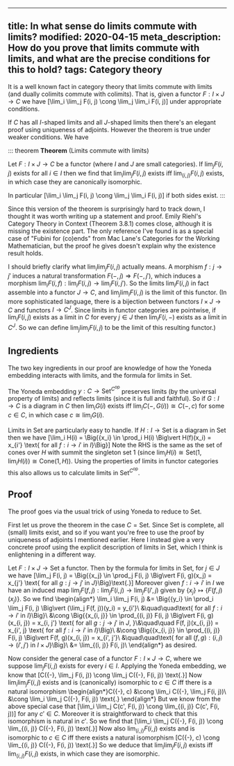 ----
title: In what sense do limits commute with limits?
modified: 2020-04-15
meta_description: How do you prove that limits commute with limits, and what are the precise conditions for this to hold?
tags: Category theory
----

It is a well known fact in category theory that limits commute with limits (and dually colimits commute with colimits). That is, given a functor $F : I \times J \to C$ we have
\[\lim_i \lim_j F(i, j) \cong \lim_j \lim_i F(i, j)\]
under appropriate conditions.

<!--more-->

If $C$ has all $I$-shaped limits and all $J$-shaped limits then there's an elegant proof using uniqueness of adjoints. However the theorem is true under weaker conditions. We have

::: theorem
**Theorem** (Limits commute with limits)

Let $F : I \times J \to C$ be a functor (where $I$ and $J$ are small categories). If $\lim_j F(i, j)$ exists for all $i \in I$ then we find that
$\lim_i \lim_j F(i, j)$ exists iff $\lim_{(i, j)} F(i, j)$ exists, in which case they are canonically isomorphic.

In particular
\[\lim_i \lim_j F(i, j) \cong \lim_j \lim_i F(i, j)\]
if both sides exist.
:::

Since this version of the theorem is surprisingly hard to track down, I thought it was worth writing up a statement and proof. Emily Riehl's Category Theory in Context (Theorem 3.8.1) comes close, although it is missing the existence part. The only reference I've found is as a special case of "Fubini for (co)ends" from Mac Lane's Categories for the Working Mathematician, but the proof he gives doesn't explain why the existence result holds.

I should briefly clarify what $\lim_i \lim_j F(i, j)$ actually means. A morphism $f : j \to j'$ induces a natural transformation $F({-}, j) \Rightarrow F({-}, j')$, which induces a morphism $\lim_i F(i, f) : \lim_i F(i, j) \to \lim_i F(i, j')$. So the limits $\lim_i F(i, j)$ in fact assemble into a functor $J \to C$, and $\lim_j \lim_i F(i, j)$ is the limit of this functor. (In more sophisticated language, there is a bijection between functors $I \times J \to C$ and functors $I \to C^J$. Since limits in functor categories are pointwise, if $\lim_i F(i, j)$ exists as a limit in $C$ for every $j \in J$ then $\lim_i F(i, {-})$ exists as a limit in $C^J$. So we can define $\lim_j \lim_i F(i, j)$ to be the limit of this resulting functor.)

## Ingredients

The two key ingredients in our proof are knowledge of how the Yoneda embedding interacts with limits, and the formula for limits in $\text{Set}$.

The Yoneda embedding $y : C \to \text{Set}^{C^\text{op}}$ preserves limits (by the universal property of limits) and reflects limits (since it is full and faithful). So if $G : I \to C$ is a diagram in $C$ then $\lim_i G(i)$ exists iff $\lim_i C({-}, G(i)) \cong C({-}, c)$ for some $c \in C$, in which case $c \cong \lim_i G(i)$.

Limits in $\text{Set}$ are particularly easy to handle. If $H : I \to \text{Set}$ is a diagram in $\text{Set}$ then we have
\[\lim_i H(i) = \Big\{\{x_i\} \in \prod_i H(i) \Big\vert H(f)(x_i) = x_{i'} \text{ for all $f : i \to i'$ in $I$}\Big\}\]
Note the RHS is the same as the set of cones over $H$ with summit the singleton set $1$ (since $\lim_i H(i) \cong \text{Set}(1, \lim_i H(i)) \cong \text{Cone}(1, H)$). Using the properties of limits in functor categories this also allows us to calculate limits in $\text{Set}^{C^\text{op}}$.

## Proof

The proof goes via the usual trick of using Yoneda to reduce to $\text{Set}$.

First let us prove the theorem in the case $C = \text{Set}$. Since $\text{Set}$ is complete, all (small) limits exist, and so if you want you're free to use the proof by uniqueness of adjoints I mentioned earlier. Here I instead give a very concrete proof using the explicit description of limits in $\text{Set}$, which I think is enlightening in a different way.

Let $F : I \times J \to \text{Set}$ a functor. Then by the formula for limits in $\text{Set}$, for $j \in J$ we have
\[\lim_j F(i, j) = \Big\{\{x_j\} \in \prod_j F(i, j) \Big\vert F(i, g)(x_j) = x_{j'} \text{ for all $g : j \to j'$ in $J$}\Big\}\text{.}\]
Moreover given $f : i \to i'$ in $I$ we have an induced map $\lim_j F(f, j) : \lim_j F(i, j) \to \lim_j F(i', j)$ given by $\{x_j\} \mapsto \{F(f, j)(x_j)\}$. So we find
\begin{align*}
\lim_i \lim_j F(i, j) &= \Big\{\{y_i\} \in \prod_i \lim_j F(i, j) \Big\vert (\lim_j F(f, j))(y_i) = y_{i'}\\
&\quad\quad\text{ for all $f : i \to i'$ in $I$}\Big\}\\
&\cong \Big\{\{x_{i, j}\} \in \prod_{(i, j)} F(i, j) \Big\vert F(i, g)(x_{i, j}) = x_{i, j'} \text{ for all $g : j \to j'$ in $J$, }\\&\quad\quad F(f, j)(x_{i, j}) = x_{i', j} \text{ for all $f : i \to i'$ in $I$}\Big\}\\
&\cong \Big\{\{x_{i, j}\}  \in \prod_{(i, j)} F(i, j) \Big\vert F(f, g)(x_{i, j}) = x_{i', j'}\\
    &\quad\quad\text{ for all $(f, g) : (i, j) \to (i', j')$ in $I \times J$}\Big\}\\
&= \lim_{(i, j)} F(i, j)\\
\end{align*}
as desired.

Now consider the general case of a functor $F : I \times J \to C$, where we suppose $\lim_j F(i, j)$ exists for every $i \in I$. Applying the Yoneda embedding, we know that
\[C({-}, \lim_j F(i, j)) \cong \lim_j C({-}, F(i, j)) \text{.}\]
Now $\lim_i \lim_j F(i, j)$ exists and is (canonically) isomorphic to $c \in C$ iff there is a natural isomorphism
\begin{align*}C({-}, c) &\cong \lim_i C({-}, \lim_j F(i, j))\\
    &\cong  \lim_i \lim_j C({-}, F(i, j)) \text{.}
\end{align*}
But we know from the above special case that
\[\lim_i \lim_j C(c', F(i, j)) \cong \lim_{(i, j)} C(c', F(i, j))\]
for any $c' \in C$. Moreover it is straightforward to check that this isomorphism is natural in $c'$. So we find that
\[\lim_i \lim_j C({-}, F(i, j)) \cong \lim_{(i, j)} C({-}, F(i, j)) \text{.}\]
Now also $\lim_{(i, j)} F(i, j)$ exists and is isomorphic to $c \in C$ iff there exists a natural isomorphism
\[C({-}, c) \cong \lim_{(i, j)} C({-}, F(i, j)) \text{.}\]
So we deduce that $\lim_i \lim_j F(i, j)$ exists iff $\lim_{(i, j)} F(i, j)$ exists, in which case they are isomorphic.

